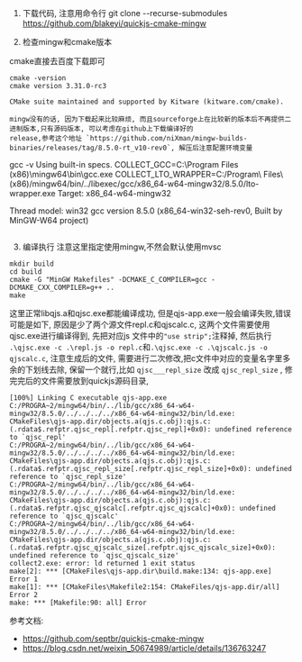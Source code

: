 
1. 下载代码, 注意用命令行
git clone --recurse-submodules https://github.com/blakeyi/quickjs-cmake-mingw

2. 检查mingw和cmake版本

cmake直接去百度下载即可
```
cmake -version
cmake version 3.31.0-rc3

CMake suite maintained and supported by Kitware (kitware.com/cmake).

mingw没有的话, 因为下载起来比较麻烦, 而且sourceforge上在比较新的版本后不再提供二进制版本,只有源码版本, 可以考虑在github上下载编译好的
release,参考这个地址 `https://github.com/niXman/mingw-builds-binaries/releases/tag/8.5.0-rt_v10-rev0`, 解压后注意配置环境变量

```
gcc -v
Using built-in specs.
COLLECT_GCC=C:\Program Files (x86)\mingw64\bin\gcc.exe
COLLECT_LTO_WRAPPER=C:/Program\ Files\ (x86)/mingw64/bin/../libexec/gcc/x86_64-w64-mingw32/8.5.0/lto-wrapper.exe
Target: x86_64-w64-mingw32

Thread model: win32
gcc version 8.5.0 (x86_64-win32-seh-rev0, Built by MinGW-W64 project)
```

```

3. 编译执行
注意这里指定使用mingw,不然会默认使用mvsc
```
mkdir build
cd build
cmake -G "MinGW Makefiles" -DCMAKE_C_COMPILER=gcc -DCMAKE_CXX_COMPILER=g++ ..
make
```
这里正常libqjs.a和qjsc.exe都能编译成功, 但是qjs-app.exe一般会编译失败,错误可能是如下, 原因是少了两个源文件repl.c和qjscalc.c, 这两个文件需要使用qjsc.exe进行编译得到, 先把对应js
文件中的`"use strip";`注释掉, 然后执行
`.\qjsc.exe -c .\repl.js -o repl.c`和`.\qjsc.exe -c .\qjscalc.js -o qjscalc.c`, 注意生成后的文件, 需要进行二次修改,把c文件中对应的变量名字里多余的下划线去除, 保留一个就行,比如
`qjsc___repl_size` 改成 `qjsc_repl_size` , 修完完后的文件需要放到quickjs源码目录, 

```
[100%] Linking C executable qjs-app.exe
C:/PROGRA~2/mingw64/bin/../lib/gcc/x86_64-w64-mingw32/8.5.0/../../../../x86_64-w64-mingw32/bin/ld.exe: CMakeFiles\qjs-app.dir/objects.a(qjs.c.obj):qjs.c:(.rdata$.refptr.qjsc_repl[.refptr.qjsc_repl]+0x0): undefined reference to `qjsc_repl'
C:/PROGRA~2/mingw64/bin/../lib/gcc/x86_64-w64-mingw32/8.5.0/../../../../x86_64-w64-mingw32/bin/ld.exe: CMakeFiles\qjs-app.dir/objects.a(qjs.c.obj):qjs.c:(.rdata$.refptr.qjsc_repl_size[.refptr.qjsc_repl_size]+0x0): undefined reference to `qjsc_repl_size'
C:/PROGRA~2/mingw64/bin/../lib/gcc/x86_64-w64-mingw32/8.5.0/../../../../x86_64-w64-mingw32/bin/ld.exe: CMakeFiles\qjs-app.dir/objects.a(qjs.c.obj):qjs.c:(.rdata$.refptr.qjsc_qjscalc[.refptr.qjsc_qjscalc]+0x0): undefined reference to `qjsc_qjscalc'
C:/PROGRA~2/mingw64/bin/../lib/gcc/x86_64-w64-mingw32/8.5.0/../../../../x86_64-w64-mingw32/bin/ld.exe: CMakeFiles\qjs-app.dir/objects.a(qjs.c.obj):qjs.c:(.rdata$.refptr.qjsc_qjscalc_size[.refptr.qjsc_qjscalc_size]+0x0): undefined reference to `qjsc_qjscalc_size'
collect2.exe: error: ld returned 1 exit status
make[2]: *** [CMakeFiles\qjs-app.dir\build.make:134: qjs-app.exe] Error 1
make[1]: *** [CMakeFiles\Makefile2:154: CMakeFiles/qjs-app.dir/all] Error 2
make: *** [Makefile:90: all] Error 

```

参考文档:
- https://github.com/septbr/quickjs-cmake-mingw
- https://blog.csdn.net/weixin_50674989/article/details/136763247

